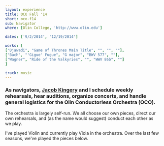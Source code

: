 ```yaml
---
layout: experience
title: OCO Fall '14
short: oco-f14
sub: Navigator
where: [Olin College, 'http://www.olin.edu']

dates: ['9/2/2014', '12/19/2014']

works: [
["Djawadi", "Game of Thrones Main Title", "", "", ""],
["Bach", "'Gigue' Fugue", "G major", "BWV 577", ""],
["Wagner", "Ride of the Valkyries", "", "WWV 86b", ""]
]

track: music
---
```


### As navigators, [Jacob Kingery](http://jacobkingery.github.io) and I schedule weekly rehearsals, hear auditions, organize concerts, and handle general logistics for the Olin Conductorless Orchestra (OCO).

The orchestra is largely self-run. We all choose our own pieces, direct our own rehearsals, and (as the name would suggest) conduct each other as we play.

I've played Violin and currently play Viola in the orchestra. Over the last few seasons, we've played the pieces below.